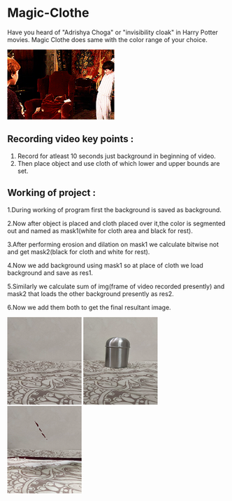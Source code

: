 # Magic-Clothe
Have you heard of "Adrishya Choga" or "invisibility cloak" in Harry Potter movies. Magic Clothe does same with the color range of your choice.

![example.gif](example.gif)


Recording video key points : 
--------------------------
1. Record for atleast 10 seconds just background in beginning of video.
2. Then place object and use cloth of which lower and upper bounds are set.

Working of project :
------------------
1.During working of program first the background is saved as background.

2.Now after object is placed and cloth placed over it,the color is segmented out and named as mask1(white for cloth area and black for rest).

3.After performing erosion and dilation on mask1 we calculate bitwise not and get mask2(black for cloth and white for rest).

4.Now we add background using mask1 so at place of cloth we load background and save as res1.

5.Similarly we calculate sum of img(frame of video recorded presently) and mask2 that loads the other background presently as res2.

6.Now we add them both to get the final resultant image.

![background.png](background.png)  ![object.png](object.png)  ![magic.png](magic.png)

     


